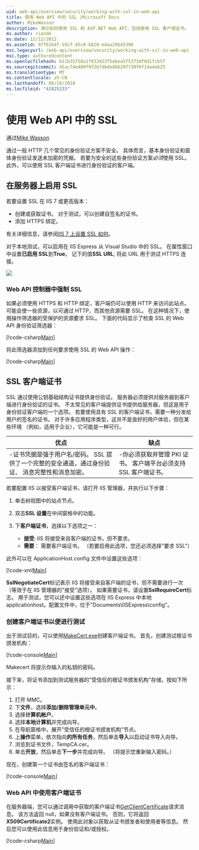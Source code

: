 ```yaml
---
uid: web-api/overview/security/working-with-ssl-in-web-api
title: 使用 Web API 中的 SSL |Microsoft Docs
author: MikeWasson
description: 演示如何使用 SSL 和 ASP.NET Web API，包括使用 SSL 客户端证书。
ms.author: riande
ms.date: 12/12/2012
ms.assetid: 97f6164f-59cf-45c0-b820-e4aa29b45396
msc.legacyurl: /web-api/overview/security/working-with-ssl-in-web-api
msc.type: authoredcontent
ms.openlocfilehash: b11b35f58a1f033423f5e6ea5f5373df0d1fcb5f
ms.sourcegitcommit: 45ac74e400f9f2b7dbded66297730f6f14a4eb25
ms.translationtype: MT
ms.contentlocale: zh-CN
ms.lasthandoff: 08/16/2018
ms.locfileid: "41825233"
---
```

<a name="working-with-ssl-in-web-api"></a>使用 Web API 中的 SSL
====================
通过[Mike Wasson](https://github.com/MikeWasson)

通过一般 HTTP 几个常见的身份验证方案不安全。 具体而言，基本身份验证和窗体身份验证发送未加密的凭据。 若要为安全的这些身份验证方案*必须*使用 SSL。 此外，可以使用 SSL 客户端证书进行身份验证的客户端。

## <a name="enabling-ssl-on-the-server"></a>在服务器上启用 SSL

若要设置 SSL 在 IIS 7 或更高版本：

- 创建或获取证书。 对于测试，可以创建自签名的证书。
- 添加 HTTPS 绑定。

有关详细信息，请参阅[IIS 7 上设置 SSL 如何](https://www.iis.net/learn/manage/configuring-security/how-to-set-up-ssl-on-iis)。

对于本地测试，可以启用在 IIS Express 从 Visual Studio 中的 SSL。 在属性窗口中设置**已启用 SSL**到**True**。 记下的值**SSL URL**; 将此 URL 用于测试 HTTPS 连接。

![](working-with-ssl-in-web-api/_static/image1.png)

### <a name="enforcing-ssl-in-a-web-api-controller"></a>Web API 控制器中强制 SSL

如果必须使用 HTTPS 和 HTTP 绑定，客户端仍可以使用 HTTP 来访问此站点。 可能会使一些资源，以可通过 HTTP，而其他资源需要 SSL。 在这种情况下，使用操作筛选器的受保护的资源要求 SSL。 下面的代码显示了检查 SSL 的 Web API 身份验证筛选器：

[!code-csharp[Main](working-with-ssl-in-web-api/samples/sample1.cs)]

将此筛选器添加到任何要求使用 SSL 的 Web API 操作：

[!code-csharp[Main](working-with-ssl-in-web-api/samples/sample2.cs)]

## <a name="ssl-client-certificates"></a>SSL 客户端证书

SSL 通过使用公钥基础结构证书提供身份验证。 服务器必须提供对服务器到客户端进行身份验证的证书。 不太常见的客户端提供证书提供给服务器，但这是用于身份验证客户端的一个选项。 若要使用具有 SSL 的客户端证书，需要一种分发给用户的签名的证书。 对于许多应用程序类型，这并不是良好的用户体验，但在某些环境 （例如，适用于企业），它可能是一种可行。

| 优点 | 缺点 |
| --- | --- |
| -证书凭据是强于用户名/密码。 SSL 提供了一个完整的安全通道，通过身份验证、 消息完整性和消息加密。 | -你必须获取并管理 PKI 证书。 客户端平台必须支持 SSL 客户端证书。 |

若要配置 IIS 以接受客户端证书，请打开 IIS 管理器，并执行以下步骤：

1. 单击树视图中的站点节点。
2. 双击**SSL 设置**在中间窗格中的功能。
3. 下**客户端证书**，选择以下选项之一： 

    - **接受**: IIS 将接受来自客户端的证书，但不要求。
    - **需要**： 需要客户端证书。 （若要启用此选项，您还必须选择"要求 SSL"）

此外可以在 ApplicationHost.config 文件中设置这些选项：

[!code-xml[Main](working-with-ssl-in-web-api/samples/sample3.xml)]

**SslNegotiateCert**标记表示 IIS 将接受来自客户端的证书，但不需要进行一次 （等效于在 IIS 管理器的"接受"选项）。 如果需要证书，请设置**SslRequireCert**标志。 用于测试，您可以还中设置这些选项在 IIS Express 中本地 applicationhost。配置文件中，位于"Documents\IISExpress\config"。

### <a name="creating-a-client-certificate-for-testing"></a>创建客户端证书以便进行测试

出于测试目的，可以使用[MakeCert.exe](https://msdn.microsoft.com/library/bfsktky3.aspx)创建客户端证书。 首先，创建测试根证书颁发机构：

[!code-console[Main](working-with-ssl-in-web-api/samples/sample4.cmd)]

Makecert 将提示你输入的私钥的密码。

接下来，将证书添加到测试服务器的"受信任的根证书颁发机构"存储，按如下所示：

1. 打开 MMC。
2. 下**文件**，选择**添加/删除管理单元中**。
3. 选择**计算机帐户**。
4. 选择**本地计算机**并完成向导。
5. 在导航窗格中，展开"受信任的根证书颁发机构"节点。
6. 上**操作**菜单，依次指向**的所有任务**，然后单击**导入**以启动证书导入向导。
7. 浏览到证书文件，TempCA.cer。
8. 单击**开放**，然后单击**下一步**并完成向导。 （将提示您重新输入密码。）

现在，创建第一个证书由签名的客户端证书：

[!code-console[Main](working-with-ssl-in-web-api/samples/sample5.cmd)]

### <a name="using-client-certificates-in-web-api"></a>Web API 中使用客户端证书

在服务器端，您可以通过调用中获取的客户端证书[GetClientCertificate](https://msdn.microsoft.com/library/system.net.http.httprequestmessageextensions.getclientcertificate.aspx)请求消息。 该方法返回 null，如果没有客户端证书。 否则，它将返回**X509Certificate2**实例。 使用此对象以获取从证书颁发者和使用者等信息。 然后您可以使用此信息用于身份验证和/或授权。

[!code-csharp[Main](working-with-ssl-in-web-api/samples/sample6.cs)]
